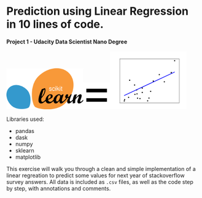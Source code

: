# Prediction using Linear Regression in 10 lines of code.
#### Project 1 - Udacity Data Scientist Nano Degree

<img src="images/sklearn.png" width=200><img src="images/equals_PNG2.png" width=70><img src="images/sphx_glr_plot_ols_001.png" width=200>

Libraries used:
- pandas
- dask
- numpy
- sklearn
- matplotlib 

This exercise will walk you through a clean and simple implementation of a linear regreation to predict some values for next year of stackoverflow survey answers. All data is included as `.csv` files, as well as the code step by step, with annotations and comments.


